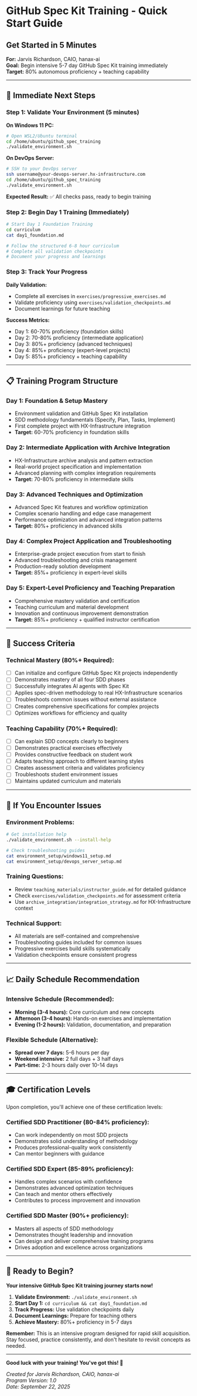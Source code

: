 # GitHub Spec Kit Training - Quick Start Guide
## Get Started in 5 Minutes

**For:** Jarvis Richardson, CAIO, hanax-ai  
**Goal:** Begin intensive 5-7 day GitHub Spec Kit training immediately  
**Target:** 80% autonomous proficiency + teaching capability

---

## 🚀 Immediate Next Steps

### Step 1: Validate Your Environment (5 minutes)

**On Windows 11 PC:**
```bash
# Open WSL2/Ubuntu terminal
cd /home/ubuntu/github_spec_training
./validate_environment.sh
```

**On DevOps Server:**
```bash
# SSH to your DevOps server
ssh username@your-devops-server.hx-infrastructure.com
cd /home/ubuntu/github_spec_training
./validate_environment.sh
```

**Expected Result:** ✅ All checks pass, ready to begin training

### Step 2: Begin Day 1 Training (Immediately)

```bash
# Start Day 1 Foundation Training
cd curriculum
cat day1_foundation.md

# Follow the structured 6-8 hour curriculum
# Complete all validation checkpoints
# Document your progress and learnings
```

### Step 3: Track Your Progress

**Daily Validation:**
- Complete all exercises in `exercises/progressive_exercises.md`
- Validate proficiency using `exercises/validation_checkpoints.md`
- Document learnings for future teaching

**Success Metrics:**
- Day 1: 60-70% proficiency (foundation skills)
- Day 2: 70-80% proficiency (intermediate application)
- Day 3: 80%+ proficiency (advanced techniques)
- Day 4: 85%+ proficiency (expert-level projects)
- Day 5: 85%+ proficiency + teaching capability

---

## 📋 Training Program Structure

### **Day 1: Foundation & Setup Mastery**
- Environment validation and GitHub Spec Kit installation
- SDD methodology fundamentals (Specify, Plan, Tasks, Implement)
- First complete project with HX-Infrastructure integration
- **Target:** 60-70% proficiency in foundation skills

### **Day 2: Intermediate Application with Archive Integration**
- HX-Infrastructure archive analysis and pattern extraction
- Real-world project specification and implementation
- Advanced planning with complex integration requirements
- **Target:** 70-80% proficiency in intermediate skills

### **Day 3: Advanced Techniques and Optimization**
- Advanced Spec Kit features and workflow optimization
- Complex scenario handling and edge case management
- Performance optimization and advanced integration patterns
- **Target:** 80%+ proficiency in advanced skills

### **Day 4: Complex Project Application and Troubleshooting**
- Enterprise-grade project execution from start to finish
- Advanced troubleshooting and crisis management
- Production-ready solution development
- **Target:** 85%+ proficiency in expert-level skills

### **Day 5: Expert-Level Proficiency and Teaching Preparation**
- Comprehensive mastery validation and certification
- Teaching curriculum and material development
- Innovation and continuous improvement demonstration
- **Target:** 85%+ proficiency + qualified instructor certification

---

## 🎯 Success Criteria

### Technical Mastery (80%+ Required):
- [ ] Can initialize and configure GitHub Spec Kit projects independently
- [ ] Demonstrates mastery of all four SDD phases
- [ ] Successfully integrates AI agents with Spec Kit
- [ ] Applies spec-driven methodology to real HX-Infrastructure scenarios
- [ ] Troubleshoots common issues without external assistance
- [ ] Creates comprehensive specifications for complex projects
- [ ] Optimizes workflows for efficiency and quality

### Teaching Capability (70%+ Required):
- [ ] Can explain SDD concepts clearly to beginners
- [ ] Demonstrates practical exercises effectively
- [ ] Provides constructive feedback on student work
- [ ] Adapts teaching approach to different learning styles
- [ ] Creates assessment criteria and validates proficiency
- [ ] Troubleshoots student environment issues
- [ ] Maintains updated curriculum and materials

---

## 🔧 If You Encounter Issues

### Environment Problems:
```bash
# Get installation help
./validate_environment.sh --install-help

# Check troubleshooting guides
cat environment_setup/windows11_setup.md
cat environment_setup/devops_server_setup.md
```

### Training Questions:
- Review `teaching_materials/instructor_guide.md` for detailed guidance
- Check `exercises/validation_checkpoints.md` for assessment criteria
- Use `archive_integration/integration_strategy.md` for HX-Infrastructure context

### Technical Support:
- All materials are self-contained and comprehensive
- Troubleshooting guides included for common issues
- Progressive exercises build skills systematically
- Validation checkpoints ensure consistent progress

---

## 📈 Daily Schedule Recommendation

### Intensive Schedule (Recommended):
- **Morning (3-4 hours):** Core curriculum and new concepts
- **Afternoon (3-4 hours):** Hands-on exercises and implementation
- **Evening (1-2 hours):** Validation, documentation, and preparation

### Flexible Schedule (Alternative):
- **Spread over 7 days:** 5-6 hours per day
- **Weekend intensive:** 2 full days + 3 half days
- **Part-time:** 2-3 hours daily over 10-14 days

---

## 🎓 Certification Levels

Upon completion, you'll achieve one of these certification levels:

### **Certified SDD Practitioner (80-84% proficiency):**
- Can work independently on most SDD projects
- Demonstrates solid understanding of methodology
- Produces professional-quality work consistently
- Can mentor beginners with guidance

### **Certified SDD Expert (85-89% proficiency):**
- Handles complex scenarios with confidence
- Demonstrates advanced optimization techniques
- Can teach and mentor others effectively
- Contributes to process improvement and innovation

### **Certified SDD Master (90%+ proficiency):**
- Masters all aspects of SDD methodology
- Demonstrates thought leadership and innovation
- Can design and deliver comprehensive training programs
- Drives adoption and excellence across organizations

---

## 🚀 Ready to Begin?

**Your intensive GitHub Spec Kit training journey starts now!**

1. **Validate Environment:** `./validate_environment.sh`
2. **Start Day 1:** `cd curriculum && cat day1_foundation.md`
3. **Track Progress:** Use validation checkpoints daily
4. **Document Learnings:** Prepare for teaching others
5. **Achieve Mastery:** 80%+ proficiency in 5-7 days

**Remember:** This is an intensive program designed for rapid skill acquisition. Stay focused, practice consistently, and don't hesitate to revisit concepts as needed.

---

**Good luck with your training! You've got this! 🎯**

*Created for Jarvis Richardson, CAIO, hanax-ai*  
*Program Version: 1.0*  
*Date: September 22, 2025*
